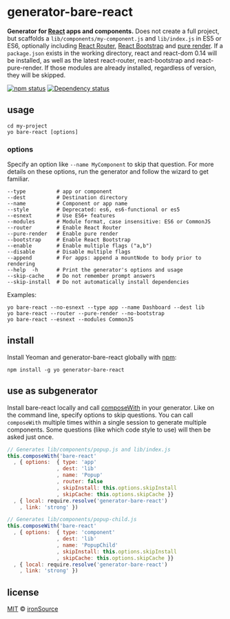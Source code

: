 # generator-bare-react

**Generator for [React](https://github.com/facebook/react) apps and components.** Does not create a full project, but scaffolds a `lib/components/my-component.js` and `lib/index.js` in ES5 or ES6, optionally including [React Router](https://rackt.github.io/react-router), [React Bootstrap](http://react-bootstrap.github.io/) and [pure render](https://github.com/gaearon/react-pure-render). If a `package.json` exists in the working directory, react and react-dom 0.14 will be installed, as well as the latest react-router, react-bootstrap and react-pure-render. If those modules are already installed, regardless of version, they will be skipped.

[![npm status](http://img.shields.io/npm/v/generator-bare-react.svg?style=flat-square)](https://www.npmjs.org/package/generator-bare-react)  [![Dependency status](https://img.shields.io/david/ironSource/node-generator-bare-react.svg?style=flat-square)](https://david-dm.org/ironSource/node-generator-bare-react)

## usage

```
cd my-project
yo bare-react [options]
```

### options

Specify an option like `--name MyComponent` to skip that question. For more details on these options, run the generator and follow the wizard to get familiar.

```
--type          # app or component
--dest          # Destination directory
--name          # Component or app name
--style         # Deprecated: es6, es6-functional or es5
--esnext        # Use ES6+ features
--modules       # Module format, case insensitive: ES6 or CommonJS
--router        # Enable React Router
--pure-render   # Enable pure render
--bootstrap     # Enable React Bootstrap
--enable        # Enable multiple flags ("a,b")
--disable       # Disable multiple flags
--append        # For apps: append a mountNode to body prior to rendering
--help  -h      # Print the generator's options and usage
--skip-cache    # Do not remember prompt answers
--skip-install  # Do not automatically install dependencies
```

Examples:

```
yo bare-react --no-esnext --type app --name Dashboard --dest lib
yo bare-react --router --pure-render --no-bootstrap
yo bare-react --esnext --modules CommonJS
```

## install

Install Yeoman and generator-bare-react globally with [npm](https://npmjs.org):

```
npm install -g yo generator-bare-react
```

## use as subgenerator

Install bare-react locally and call [composeWith](http://yeoman.io/authoring/composability.html) in your generator. Like on the command line, specify options to skip questions. You can call `composeWith` multiple times within a single session to generate multiple components. Some questions (like which code style to use) will then be asked just once.

```js
// Generates lib/components/popup.js and lib/index.js
this.composeWith('bare-react'
  , { options:  { type: 'app'
                , dest: 'lib'
                , name: 'Popup'
                , router: false
                , skipInstall: this.options.skipInstall
                , skipCache: this.options.skipCache }}
  , { local: require.resolve('generator-bare-react')
    , link: 'strong' })

// Generates lib/components/popup-child.js
this.composeWith('bare-react'
  , { options:  { type: 'component'
                , dest: 'lib'
                , name: 'PopupChild'
                , skipInstall: this.options.skipInstall
                , skipCache: this.options.skipCache }}
  , { local: require.resolve('generator-bare-react')
    , link: 'strong' })
```

## license

[MIT](http://opensource.org/licenses/MIT) © [ironSource](http://www.ironsrc.com/)
